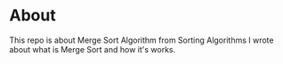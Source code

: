 # About
This repo is about Merge Sort Algorithm from Sorting Algorithms
I wrote about what is Merge Sort and how it's works.
